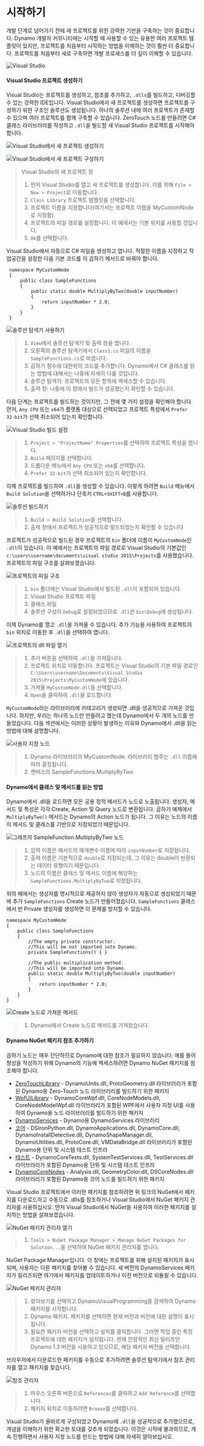 # 시작하기 

개발 단계로 넘어가기 전에 새 프로젝트를 위한 강력한 기반을 구축하는 것이 중요합니다. Dynamo 개발자 커뮤니티에는 시작할 때 사용할 수 있는 유용한 여러 프로젝트 템플릿이 있지만, 프로젝트를 처음부터 시작하는 방법을 이해하는 것이 훨씬 더 중요합니다. 프로젝트를 처음부터 새로 구축하면 개발 프로세스를 더 깊이 이해할 수 있습니다.

![Visual Studio](images/visual-studio.jpg)

#### Visual Studio 프로젝트 생성하기 <a href="#creating-a-visual-studio-project" id="creating-a-visual-studio-project"></a>

Visual Studio는 프로젝트를 생성하고, 참조를 추가하고, `.dlls`를 빌드하고, 디버깅할 수 있는 강력한 IDE입니다. Visual Studio에서 새 프로젝트를 생성하면 프로젝트를 구성하기 위한 구조인 솔루션도 생성됩니다. 하나의 솔루션 내에 여러 프로젝트가 존재할 수 있으며 여러 프로젝트를 함께 구축할 수 있습니다. ZeroTouch 노드를 만들려면 C# 클래스 라이브러리를 작성하고 `.dll`을 빌드할 새 Visual Studio 프로젝트를 시작해야 합니다.

![Visual Studio에서 새 프로젝트 생성하기](images/vs-new-project-1.jpg)

![Visual Studio에서 새 프로젝트 구성하기](images/vs-new-project-2.jpg)

> Visual Studio의 새 프로젝트 창
>
> 1. 먼저 Visual Studio를 열고 새 프로젝트를 생성합니다. 이를 위해 `File > New > Project`로 이동합니다.
> 2. `Class Library` 프로젝트 템플릿을 선택합니다.
> 3. 프로젝트 이름을 지정합니다(여기서는 프로젝트 이름을 MyCustomNode로 지정함).
> 4. 프로젝트의 파일 경로를 설정합니다. 이 예에서는 기본 위치를 사용할 것입니다.
> 5. `Ok`를 선택합니다.

Visual Studio에서 자동으로 C# 파일을 생성하고 엽니다. 적절한 이름을 지정하고 작업공간을 설정한 다음 기본 코드를 이 곱하기 메서드로 바꿔야 합니다.

```
 namespace MyCustomNode
 {
     public class SampleFunctions
     {
         public static double MultiplyByTwo(double inputNumber)
         {
             return inputNumber * 2.0;
         }
     }
 }
```

![솔루션 탐색기 사용하기](images/vs-edit-class.jpg)

> 1. `View`에서 솔루션 탐색기 및 출력 창을 엽니다.
> 2. 오른쪽의 솔루션 탐색기에서 `Class1.cs` 파일의 이름을 `SampleFunctions.cs`로 바꿉니다.
> 3. 곱하기 함수에 대한위의 코드를 추가합니다. Dynamo에서 C# 클래스를 읽는 방법에 대해서는 나중에 자세히 다룰 것입니다.
> 4. 솔루션 탐색기: 프로젝트의 모든 항목에 액세스할 수 있습니다.
> 5. 출력 창: 나중에 이 창에서 빌드가 성공했는지 확인할 수 있습니다.

다음 단계는 프로젝트를 빌드하는 것이지만, 그 전에 몇 가지 설정을 확인해야 합니다. 먼저, `Any CPU` 또는 `x64`가 플랫폼 대상으로 선택되었고 프로젝트 특성에서 `Prefer 32-bit`가 선택 취소되어 있는지 확인합니다.

![Visual Studio 빌드 설정](images/vs-build-settings.jpg)

> 1. `Project > "ProjectName" Properties`를 선택하여 프로젝트 특성을 엽니다.
> 2. `Build` 페이지를 선택합니다.
> 3. 드롭다운 메뉴에서 `Any CPU` 또는 `x64`를 선택합니다.
> 4. `Prefer 32-bit`가 선택 취소되어 있는지 확인합니다.

이제 프로젝트를 빌드하여 `.dll`을 생성할 수 있습니다. 이렇게 하려면 `Build` 메뉴에서 `Build Solution`을 선택하거나 단축키 `CTRL+SHIFT+B`를 사용합니다.

![솔루션 빌드하기](images/vs-build.jpg)

> 1. `Build > Build Solution`을 선택합니다.
> 2. 출력 창에서 프로젝트가 성공적으로 빌드되었는지 확인할 수 있습니다

프로젝트가 성공적으로 빌드된 경우 프로젝트의 `bin` 폴더에 이름이 `MyCustomNode`인 `.dll`이 있습니다. 이 예에서는 프로젝트의 파일 경로로 Visual Studio의 기본값인 `c:\users\username\documents\visual studio 2015\Projects`를 사용했습니다. 프로젝트의 파일 구조를 살펴보겠습니다.

![프로젝트의 파일 구조](images/folder-structure.jpg)

> 1. `bin` 폴더에는 Visual Studio에서 빌드된 `.dll`이 포함되어 있습니다.
> 2. Visual Studio 프로젝트 파일
> 3. 클래스 파일
> 4. 솔루션 구성이 `Debug`로 설정되었으므로 `.dll`은 `bin\Debug`에 생성됩니다.

이제 Dynamo를 열고 `.dll`을 가져올 수 있습니다. 추가 기능을 사용하여 프로젝트의 `bin` 위치로 이동한 후 `.dll`을 선택하여 엽니다.

![프로젝트의 dll 파일 열기](images/dyn-import-dll.jpg)

> 1. 추가 버튼을 선택하여 `.dll`을 가져옵니다.
> 2. 프로젝트 위치로 이동합니다. 프로젝트는 Visual Studio의 기본 파일 경로인 `C:\Users\username\Documents\Visual Studio 2015\Projects\MyCustomNode`에 있습니다.
> 3. 가져올 `MyCustomNode.dll`을 선택합니다.
> 4. `Open`을 클릭하여 `.dll`을 로드합니다.

`MyCustomNode`라는 라이브러리에 카테고리가 생성되면 .dll을 성공적으로 가져온 것입니다. 하지만, 우리는 하나의 노드만 만들려고 했는데 Dynamo에서 두 개의 노드를 만들었습니다. 다음 섹션에서는 이러한 상황이 발생하는 이유와 Dynamo에서 .dll을 읽는 방법에 대해 설명합니다.

![사용자 지정 노드](images/dyn-customnode.jpg)

> 1. Dynamo 라이브러리의 MyCustomNode. 라이브러리 범주는 `.dll` 이름에 따라 결정됩니다.
> 2. 캔버스의 SampleFunctions.MultiplyByTwo

#### Dynamo에서 클래스 및 메서드를 읽는 방법 <a href="#how-dynamo-reads-classes-and-methods" id="how-dynamo-reads-classes-and-methods"></a>

Dynamo에서 .dll을 로드하면 모든 공용 정적 메서드가 노드로 노출됩니다. 생성자, 메서드 및 특성은 각각 Create, Action 및 Query 노드로 변환됩니다. 곱하기 예제에서 `MultiplyByTwo()` 메서드는 Dynamo의 Action 노드가 됩니다. 그 이유는 노드의 이름이 메서드 및 클래스를 기반으로 지정되었기 때문입니다.

![그래프의 SampleFunction.MultiplyByTwo 노드](images/multiplybytwo.png)

> 1. 입력 이름은 메서드의 매개변수 이름에 따라 `inputNumber`로 지정됩니다.
> 2. 출력 이름은 기본적으로 `double`로 지정되는데, 그 이유는 double이 반환되는 데이터 유형이기 때문입니다.
> 3. 노드의 이름은 클래스 및 메서드 이름에 해당하는 `SampleFunctions.MultiplyByTwo`로 지정됩니다.

위의 예에서는 생성자를 명시적으로 제공하지 않아 생성자가 자동으로 생성되었기 때문에 추가 `SampleFunctions` Create 노드가 만들어졌습니다. `SampleFunctions` 클래스에서 빈 Private 생성자를 생성하면 이 문제를 방지할 수 있습니다.

```
namespace MyCustomNode
{
    public class SampleFunctions
    {
        //The empty private constructor.
        //This will be not imported into Dynamo.
        private SampleFunctions() { }

        //The public multiplication method. 
        //This will be imported into Dynamo.
        public static double MultiplyByTwo(double inputNumber)
        {
            return inputNumber * 2.0;
        }
    }
}
```

![Create 노드로 가져온 메서드](images/private-constructor.jpg)

> 1. Dynamo에서 Create 노드로 메서드를 가져왔습니다.

#### Dynamo NuGet 패키지 참조 추가하기 <a href="#adding-dynamo-nuget-package-references" id="adding-dynamo-nuget-package-references"></a>

곱하기 노드는 매우 간단하므로 Dynamo에 대한 참조가 필요하지 않습니다. 예를 들어 형상을 작성하기 위해 Dynamo의 기능에 액세스하려면 Dynamo NuGet 패키지를 참조해야 합니다.

* [ZeroTouchLibrary](https://www.nuget.org/packages/DynamoVisualProgramming.ZeroTouchLibrary/2.0.0-beta3026) \- DynamoUnits.dll, ProtoGeometry.dll 라이브러리가 포함된 Dynamo용 Zero-Touch 노드 라이브러리를 빌드하기 위한 패키지
* [WpfUILibrary](https://www.nuget.org/packages/DynamoVisualProgramming.WpfUILibrary/2.0.0-beta3026) \- DynamoCoreWpf.dll, CoreNodeModels.dll, CoreNodeModelWpf.dll 라이브러리가 포함된 WPF에서 사용자 지정 UI를 사용하여 Dynamo용 노드 라이브러리를 빌드하기 위한 패키지
* [DynamoServices](https://www.nuget.org/packages/DynamoVisualProgramming.WpfUILibrary/2.0.0-beta3026) \- Dynamo용 DynamoServices 라이브러리
* [코어](https://www.nuget.org/packages/DynamoVisualProgramming.Core/2.0.0-beta3026) \- DSIronPython.dll, DynamoApplications.dll, DynamoCore.dll, DynamoInstallDetective.dll, DynamoShapeManager.dll, DynamoUtilities.dll, ProtoCore.dll, VMDataBridge.dll 라이브러리가 포함된 Dynamo용 단위 및 시스템 테스트 인프라
* [테스트](https://www.nuget.org/packages/DynamoVisualProgramming.Tests/2.0.0-beta3026) \- DynamoCoreTests.dll, SystemTestServices.dll, TestServices.dll 라이브러리가 포함된 Dynamo용 단위 및 시스템 테스트 인프라
* [DynamoCoreNodes](https://www.nuget.org/packages/DynamoVisualProgramming.DynamoCoreNodes/2.0.0-beta3026) \- Analysis.dll, GeometryColor.dll, DSCoreNodes.dll 라이브러리가 포함된 Dynamo용 코어 노드를 빌드하기 위한 패키지

Visual Studio 프로젝트에서 이러한 패키지를 참조하려면 위 링크의 NuGet에서 패키지를 다운로드하고 수동으로 .dlls를 참조하거나 Visual Studio에서 NuGet 패키지 관리자를 사용하십시오. 먼저 Visual Studio에서 NuGet을 사용하여 이러한 패키지를 설치하는 방법을 살펴보겠습니다.

![NuGet 패키지 관리자 열기](images/vs-nuget-package-manager2.jpg)

> 1. `Tools > NuGet Package Manager > Manage NuGet Packages for Solution...`을 선택하여 NuGet 패키지 관리자를 엽니다.

NuGet Package Manager입니다. 이 창에는 프로젝트를 위해 설치된 패키지가 표시되며, 사용자는 다른 패키지를 찾아볼 수 있습니다. 새 버전의 DynamoServices 패키지가 릴리즈되면 여기에서 패키지를 업데이트하거나 이전 버전으로 되돌릴 수 있습니다.

![NuGet 패키지 관리자](images/vs-nuget-package-manager.jpg)

> 1. 찾아보기를 선택하고 DynamoVisualProgramming을 검색하여 Dynamo 패키지를 시작합니다.
> 2. Dynamo 패키지. 패키지를 선택하면 현재 버전과 버전에 대한 설명이 표시됩니다.
> 3. 필요한 패키지 버전을 선택하고 설치를 클릭합니다. 그러면 작업 중인 특정 프로젝트에 대한 패키지가 설치됩니다. 현재 안정적인 최신 릴리즈인 Dynamo 1.3 버전을 사용하고 있으므로, 해당 패키지 버전을 선택합니다.

브라우저에서 다운로드한 패키지를 수동으로 추가하려면 솔루션 탐색기에서 참조 관리자를 열고 패키지를 찾습니다.

![참조 관리자](images/vs-manual-dynamo-package.jpg)

> 1. 마우스 오른쪽 버튼으로 `References`를 클릭하고 `Add Reference`를 선택합니다.
> 2. 패키지 위치로 이동하려면 `Browse`를 선택합니다.

Visual Studio가 올바르게 구성되었고 Dynamo에 `.dll`을 성공적으로 추가했으므로, 개념을 이해하기 위한 확고한 토대를 갖추게 되었습니다. 이것은 시작에 불과하므로, 계속 진행하면서 사용자 지정 노드를 만드는 방법에 대해 자세히 알아보십시오.
